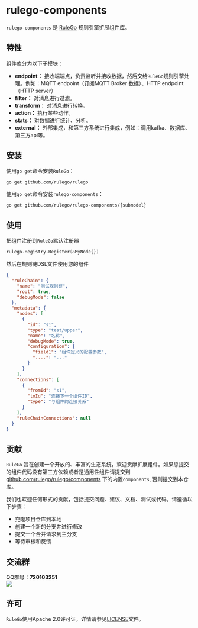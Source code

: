 # rulego-components

`rulego-components` 是 [RuleGo](https://github.com/rulego/rulego) 规则引擎扩展组件库。

## 特性
组件库分为以下子模块：
* **endpoint：** 接收端端点，负责监听并接收数据，然后交给`RuleGo`规则引擎处理。例如：MQTT endpoint（订阅MQTT Broker 数据）、HTTP endpoint（HTTP server）
* **filter：** 对消息进行过滤。
* **transform：** 对消息进行转换。
* **action：** 执行某些动作。
* **stats：** 对数据进行统计、分析。
* **external：** 外部集成，和第三方系统进行集成，例如：调用kafka、数据库、第三方api等。

## 安装

使用`go get`命令安装`RuleGo`：

```bash
go get github.com/rulego/rulego
```

使用`go get`命令安装`rulego-components`：

```bash
go get github.com/rulego/rulego-components/{submodel}
```


## 使用

把组件注册到`RuleGo`默认注册器
```go
rulego.Registry.Register(&MyNode{})
```

然后在规则链DSL文件使用您的组件
```json
{
  "ruleChain": {
    "name": "测试规则链",
    "root": true,
    "debugMode": false
  },
  "metadata": {
    "nodes": [
      {
        "id": "s1",
        "type": "test/upper",
        "name": "名称",
        "debugMode": true,
        "configuration": {
          "field1": "组件定义的配置参数",
          "....": "..."
        }
      }
    ],
    "connections": [
      {
        "fromId": "s1",
        "toId": "连接下一个组件ID",
        "type": "与组件的连接关系"
      }
    ],
    "ruleChainConnections": null
  }
}
```

## 贡献

`RuleGo` 旨在创建一个开放的、丰富的生态系统，欢迎贡献扩展组件。如果您提交的组件代码没有第三方依赖或者是通用性组件请提交到[github.com/rulego/rulego/components](https://github.com/rulego/rulego) 下的内置`components`,
否则提交到本仓库。     

我们也欢迎任何形式的贡献，包括提交问题、建议、文档、测试或代码。请遵循以下步骤：

* 克隆项目仓库到本地
* 创建一个新的分支并进行修改
* 提交一个合并请求到主分支
* 等待审核和反馈

## 交流群

QQ群号：**720103251**     
<img src="https://gitee.com/rulego/rulego/raw/main/doc/imgs/qq.png">

## 许可

`RuleGo`使用Apache 2.0许可证，详情请参见[LICENSE](LICENSE)文件。